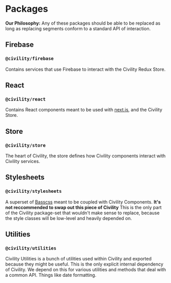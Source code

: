 Packages
=============
**Our Philosophy:** Any of these packages should be able to be replaced as long as replacing segments conform to a standard API of interaction.


Firebase
----
### `@civility/firebase`
Contains services that use Firebase to interact with the Civility Redux Store.


React
----
### `@civility/react`
Contains React components meant to be used with [next.js](https://github.com/zeit/next.js/), and the Civility Store.


Store
----
### `@civility/store`
The heart of Civility, the store defines how Civility components interact with Civility services.


Stylesheets
----
### `@civility/stylesheets`
A superset of [Basscss](http://basscss.com/) meant to be coupled with Civility Components.
**It's not reccommended to swap out this piece of Civility** This is the only part of the Civility package-set that wouldn't make sense to replace, because the style classes will be low-level and heavily depended on.


Utilities
----
### `@civility/utilities`
Civility Utilities is a bunch of utilities used within Civility and exported because they might be useful. This is the only explicit internal dependency of Civility. We depend on this for various utilities and methods that deal with a common API. Things like date formatting.
